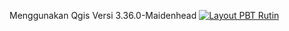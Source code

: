 Menggunakan Qgis Versi 3.36.0-Maidenhead
[![Layout PBT Rutin](https://img.youtube.com/vi/QgeVh85BGio/1.jpg)](https://youtu.be/QgeVh85BGio)
